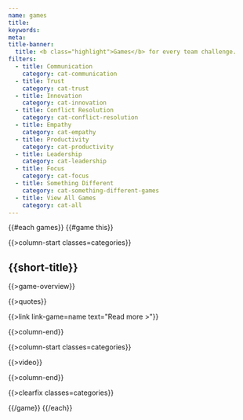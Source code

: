 ```yaml
---
name: games
title:
keywords:
meta:
title-banner:
  title: <b class="highlight">Games</b> for every team challenge.
filters:
  - title: Communication
    category: cat-communication
  - title: Trust
    category: cat-trust
  - title: Innovation
    category: cat-innovation
  - title: Conflict Resolution
    category: cat-conflict-resolution
  - title: Empathy
    category: cat-empathy
  - title: Productivity
    category: cat-productivity
  - title: Leadership
    category: cat-leadership
  - title: Focus
    category: cat-focus
  - title: Something Different
    category: cat-something-different-games 
  - title: View All Games
    category: cat-all
---
```

{{#each games}}
{{#game this}}

{{>column-start classes=categories}}

  ## {{short-title}}
  
  {{>game-overview}}

  {{>quotes}}

  {{>link link-game=name text="Read more >"}}

{{>column-end}}

{{>column-start classes=categories}}

  {{>video}}

{{>column-end}}

{{>clearfix classes=categories}}

{{/game}}
{{/each}}